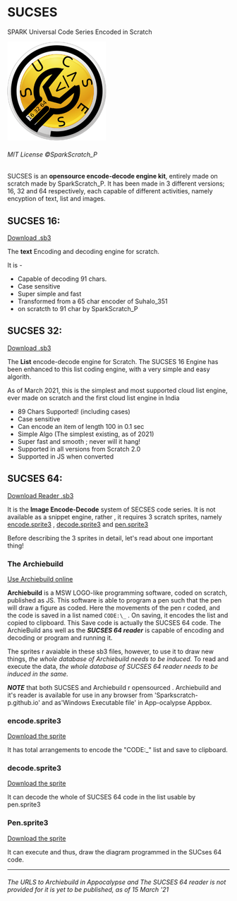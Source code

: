 
# SUCSES
SPARK Universal Code Series Encoded in Scratch

![SUCSES Logo](https://raw.githubusercontent.com/SparkScratch-P/SUCSES/main/SUCSES%20ico.png "SUCSES Logo")
 ###### MIT License ©SparkScratch_P

SUCSES is an **opensource encode-decode engine kit**, entirely made on scratch made by SparkScratch_P. It has been made
in 3 different versions; 16, 32 and 64 respectively, each capable of different activities, namely encyption of text, list and images.

## SUCSES 16:

<a href="https://github.com/SparkScratch-P/SUCSES/raw/main/sucses%2016.sb3" class="btn btn-github"><span class="icon"></span>Download .sb3</a>

The **text** Encoding and decoding engine for scratch.

It is - 

 - Capable of decoding 91 chars.
 - Case sensitive
 - Super simple and fast
 - Transformed from a 65 char encoder of Suhalo_351
 - on scratcth to 91 char by SparkScratch_P

## SUCSES 32:

<a href="https://github.com/SparkScratch-P/SUCSES/raw/main/sucses%2032.sb3" class="btn btn-github"><span class="icon"></span>Download .sb3</a>

The **List** encode-decode engine for Scratch. The SUCSES 16 Engine has been enhanced 
to this list coding engine, with a 
very simple and easy algorith.
 
As of March 2021, this is the simplest and most 
supported cloud list engine, ever made on scratch and 
the first  cloud list engine in India


 - 89 Chars Supported! (including cases)
 - Case sensitive
 - Can encode an item of length 100 in 0.1 sec
 - Simple Algo (The simplest existing, as of 2021)
 - Super fast and smooth ; never will it hang!
 - Supported in all versions from Scratch 2.0
 - Supported in JS when converted 

## SUCSES 64:


<a href="https://github.com/SparkScratch-P/SUCSES/raw/main/sucses64_reader.sb3" class="btn btn-github"><span class="icon"></span>Download Reader .sb3</a>

It is the **Image Encode-Decode** system of SECSES code series.
It is not available as a snippet engine, rather , it requires 3 scratch sprites, namely [encode.sprite3](https://github.com/SparkScratch-P/SUCSES/blob/main/README.md#encodesprite3) , [decode.sprite3](https://github.com/SparkScratch-P/SUCSES/blob/main/README.md#decodesprite3) and [pen.sprite3](https://github.com/SparkScratch-P/SUCSES/blob/main/README.md#pensprite3)

Before describing the 3 sprites in detail, let's read about one important thing!

### The Archiebuild

[Use Archiebuild online](https://sparkscratch-p.github.io/ArchieBuild/)

**Archiebuild** is a MSW LOGO-like programming software, coded on scratch, published as JS. This software is able to program
 a pen such that the pen will draw a figure as coded. Here the movements of the pen r coded, and the code is saved in a
list named `CODE:\_` . On saving, it encodes the list and copied to clipboard. This Save code is actually the SUCSES 64 code.
The ArchieBuild ans well as the ***SUCSES 64 reader*** is capable of encoding and decoding or program and running it.

The sprites r avaiable in these sb3 files, however, to use it to draw new things, *the whole database of Archiebuild needs to be induced.*
To read and execute the data, *the whole database of SUCSES 64 reader needs to be induced in the same.*

***NOTE*** that both SUCSES and Archiebuild r opensourced . Archiebuild and it's reader is available for
use in any browser from 'Sparkscratch-p.github.io' and as'Windows Executable file' in App-ocalypse Appbox.

### encode.sprite3

[Download the sprite](https://github.com/SparkScratch-P/SUCSES/raw/main/encoder.sprite3)

It has total arrangements to encode the "CODE:\_" list and save to clipboard.

### decode.sprite3

[Download the sprite](https://github.com/SparkScratch-P/SUCSES/raw/main/decoder.sprite3)

It can decode the whole of SUCSES 64 code in the list usable by pen.sprite3

### Pen.sprite3

[Download the sprite](https://github.com/SparkScratch-P/SUCSES/raw/main/Pen.sprite3)

It can execute and thus, draw the diagram programmed in the SUCses 64 code.

___
###### The URLS to Archiebuild in Appocalypse and The SUCSES 64 reader is not provided for it is yet to be published, as of 15 March '21
